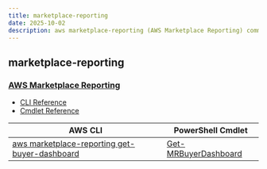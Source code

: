 ```yaml
---
title: marketplace-reporting
date: 2025-10-02
description: aws marketplace-reporting (AWS Marketplace Reporting) command/cmdlet list.
---
```


## marketplace-reporting

### [AWS Marketplace Reporting](https://aws.amazon.com/marketplace/)

* [CLI Reference](https://awscli.amazonaws.com/v2/documentation/api/latest/reference/marketplace-reporting/index.html)
* [Cmdlet Reference](https://docs.aws.amazon.com/powershell/latest/reference/items/MarketplaceReporting_cmdlets.html)

|AWS CLI|PowerShell Cmdlet|
|----|----|
|[aws marketplace-reporting get-buyer-dashboard](https://awscli.amazonaws.com/v2/documentation/api/latest/reference/marketplace-reporting/get-buyer-dashboard.html)|[Get-MRBuyerDashboard](https://docs.aws.amazon.com/powershell/latest/reference/items/Get-MRBuyerDashboard.html)|

